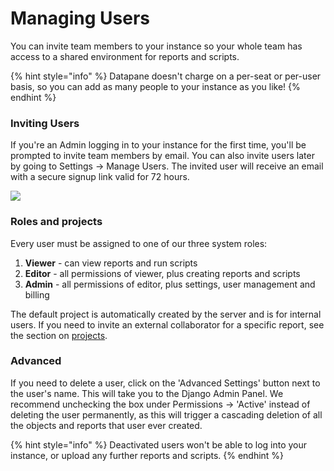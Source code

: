 # Managing Users

You can invite team members to your instance so your whole team has access to a shared environment for reports and scripts.&#x20;

{% hint style="info" %}
Datapane doesn't charge on a per-seat or per-user basis, so you can add as many people to your instance as you like!
{% endhint %}

### Inviting Users

If you're an Admin logging in to your instance for the first time, you'll be prompted to invite team members by email. You can also invite users later by going to Settings -> Manage Users. The invited user will receive an email with a secure signup link valid for 72 hours.&#x20;

![](../../.gitbook/assets/screenshot-2021-05-25-at-15.51.36.png)

### Roles and projects

Every user must be assigned to one of our three system roles:&#x20;

1. **Viewer** - can view reports and run scripts&#x20;
2. **Editor** - all permissions of viewer, plus creating reports and scripts
3. **Admin** - all permissions of editor, plus settings, user management and billing

The default project is automatically created by the server and is for internal users. If you need to invite an external collaborator for a specific report, see the section on [projects](./#projects).&#x20;

### Advanced

If you need to delete a user, click on the 'Advanced Settings' button next to the user's name. This will take you to the Django Admin Panel. We recommend unchecking the box under Permissions -> 'Active' instead of deleting the user permanently, as this will trigger a cascading deletion of all the objects and reports that user ever created.&#x20;

{% hint style="info" %}
Deactivated users won't be able to log into your instance, or upload any further reports and scripts.&#x20;
{% endhint %}
